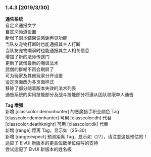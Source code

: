 ### 1.4.3 [2019/3/30]

**通告系统**  
自定义通报文字  
自定义频道设置  
新增了副本结束说感谢再见功能  
当队友宠物打断时也能通报其主人打断  
当队友宠物嘲讽时也能通报其主人相关信息  
增加了新的法师传送门  
更新了武僧最新的嘲讽法术  
武僧的群嘲不再会刷屏了  
可为玩家及其他玩家分开设置  
设定页面改为多页面样式  
移除了部分随着版本失效的法术列表  
通告系统的实用技能部分及战斗技能部分将遵从团队权限单人通告

**Tag 增强**  
新增 [classcolor:demonhunter] 的恶魔猎手职业颜色 Tag  
[classcolor:demonhunter] 可用 [classcolor:dh] 代替  
[classcolor:deathknight] 可用 [classcolor:dk] 代替  
新增 [range] 距离 Tag，显示如（25-30）  
新增 [range:expect] 预测距离 Tag，显示如（27），请注意这是预估的！  
适应了 ElvUI 新版本的更高位数单位缩写的支持  
尝试适配了 ElvUI 新版本的姓名板  